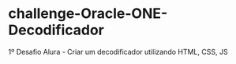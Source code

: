 # challenge-Oracle-ONE-Decodificador

1º Desafio Alura - Criar um decodificador utilizando HTML, CSS, JS
